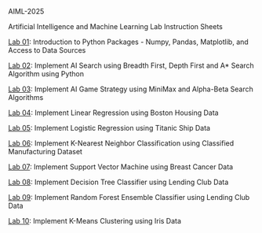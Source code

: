 AIML-2025

Artificial Intelligence and Machine Learning Lab Instruction Sheets

[Lab 01](https://github.com/2303A51462/AIML-2025/blob/main/Lab%3A01.ipynb): Introduction to Python Packages - Numpy, Pandas, Matplotlib, and Access to Data Sources

[Lab 02](https://github.com/2303A51462/AIML-2025/blob/main/Lab%3A02.ipynb): Implement AI Search using Breadth First, Depth First and A* Search Algorithm using Python

[Lab 03](https://github.com/2303A51462/AIML-2025/blob/main/Lab-03.ipynb): Implement AI Game Strategy using MiniMax and Alpha-Beta Search Algorithms

[Lab 04](https://github.com/2303A51462/AIML-2025/blob/main/Lab-04.ipynb): Implement Linear Regression using Boston Housing Data

[Lab 05](https://github.com/2303A51462/AIML-2025/blob/main/Lab-05.ipynb): Implement Logistic Regression using Titanic Ship Data

[Lab 06](https://github.com/2303A51462/AIML-2025/blob/main/Lab%3A06.ipynb): Implement K-Nearest Neighbor Classification using Classified Manufacturing Dataset

[Lab 07](https://github.com/2303A51462/AIML-2025/blob/main/Lab-07.ipynb): Implement Support Vector Machine using Breast Cancer Data

[Lab 08](https://github.com/2303A51462/AIML-2025/blob/main/Lab-08.ipynb): Implement Decision Tree Classifier using Lending Club Data

[Lab 09](): Implement Random Forest Ensemble Classifier using Lending Club Data

[Lab 10](): Implement K-Means Clustering using Iris Data
